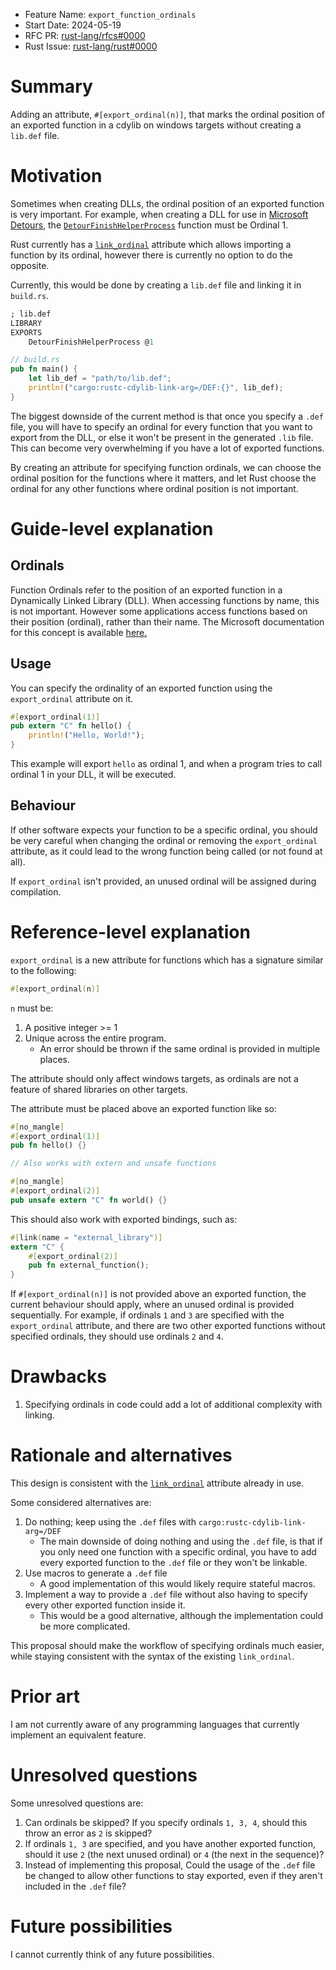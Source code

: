 - Feature Name: `export_function_ordinals`
- Start Date: 2024-05-19
- RFC PR: [rust-lang/rfcs#0000](https://github.com/rust-lang/rfcs/pull/0000)
- Rust Issue: [rust-lang/rust#0000](https://github.com/rust-lang/rust/issues/0000)

# Summary
[summary]: #summary

Adding an attribute, `#[export_ordinal(n)]`, that marks the ordinal position of an exported function in a cdylib on windows targets without creating a `lib.def` file.

# Motivation
[motivation]: #motivation

Sometimes when creating DLLs, the ordinal position of an exported function is very important. For example, when creating a DLL for use in [Microsoft Detours](https://github.com/microsoft/Detours/), the [`DetourFinishHelperProcess`](https://github.com/microsoft/Detours/wiki/DetourFinishHelperProcess) function must be Ordinal 1.

Rust currently has a [`link_ordinal`](https://doc.rust-lang.org/reference/items/external-blocks.html#the-link_ordinal-attribute) attribute which allows importing a function by its ordinal, however there is currently no option to do the opposite.

Currently, this would be done by creating a `lib.def` file and linking it in `build.rs`.

```def
; lib.def
LIBRARY
EXPORTS
    DetourFinishHelperProcess @1
```

```rs
// build.rs
pub fn main() {
    let lib_def = "path/to/lib.def";
    println!("cargo:rustc-cdylib-link-arg=/DEF:{}", lib_def);
}
```

The biggest downside of the current method is that once you specify a `.def` file, you will have to specify an ordinal for every function that you want to export from the DLL, or else it won't be present in the generated `.lib` file. This can become very overwhelming if you have a lot of exported functions.

By creating an attribute for specifying function ordinals, we can choose the ordinal position for the functions where it matters, and let Rust choose the ordinal for any other functions where ordinal position is not important.

# Guide-level explanation
[guide-level-explanation]: #guide-level-explanation

## Ordinals

Function Ordinals refer to the position of an exported function in a Dynamically Linked Library (DLL). When accessing functions by name, this is not important. However some applications access functions based on their position (ordinal), rather than their name. The Microsoft documentation for this concept is available [here.](https://learn.microsoft.com/en-us/cpp/build/exporting-functions-from-a-dll-by-ordinal-rather-than-by-name)

## Usage

You can specify the ordinality of an exported function using the `export_ordinal` attribute on it.

```rs
#[export_ordinal(1)]
pub extern "C" fn hello() {
    println!("Hello, World!");
}
```

This example will export `hello` as ordinal 1, and when a program tries to call ordinal 1 in your DLL, it will be executed.

## Behaviour

If other software expects your function to be a specific ordinal, you should be very careful when changing the ordinal or removing the `export_ordinal` attribute, as it could lead to the wrong function being called (or not found at all).

If `export_ordinal` isn't provided, an unused ordinal will be assigned during compilation.

# Reference-level explanation
[reference-level-explanation]: #reference-level-explanation

`export_ordinal` is a new attribute for functions which has a signature similar to the following:

```rs
#[export_ordinal(n)]
```

`n` must be:

1. A positive integer >= 1
2. Unique across the entire program.
   - An error should be thrown if the same ordinal is provided in multiple places.

The attribute should only affect windows targets, as ordinals are not a feature of shared libraries on other targets.

The attribute must be placed above an exported function like so:

```rs
#[no_mangle]
#[export_ordinal(1)]
pub fn hello() {}

// Also works with extern and unsafe functions

#[no_mangle]
#[export_ordinal(2)]
pub unsafe extern "C" fn world() {}
```

This should also work with exported bindings, such as:

```rs
#[link(name = "external_library")]
extern "C" {
    #[export_ordinal(2)]
    pub fn external_function();
}
```

If `#[export_ordinal(n)]` is not provided above an exported function, the current behaviour should apply, where an unused ordinal is provided sequentially. For example, if ordinals `1` and `3` are specified with the `export_ordinal` attribute, and there are two other exported functions without specified ordinals, they should use ordinals `2` and `4`.

# Drawbacks
[drawbacks]: #drawbacks

1. Specifying ordinals in code could add a lot of additional complexity with linking.

# Rationale and alternatives
[rationale-and-alternatives]: #rationale-and-alternatives

This design is consistent with the [`link_ordinal`](https://doc.rust-lang.org/reference/items/external-blocks.html#the-link_ordinal-attribute) attribute already in use.

Some considered alternatives are:

1. Do nothing; keep using the `.def` files with `cargo:rustc-cdylib-link-arg=/DEF`
    - The main downside of doing nothing and using the `.def` file, is that if you only need one function with a specific ordinal, you have to add every exported function to the `.def` file or they won't be linkable.
2. Use macros to generate a `.def` file
    - A good implementation of this would likely require stateful macros.
3. Implement a way to provide a `.def` file without also having to specify every other exported function inside it.
    - This would be a good alternative, although the implementation could be more complicated.

This proposal should make the workflow of specifying ordinals much easier, while staying consistent with the syntax of the existing `link_ordinal`.

# Prior art
[prior-art]: #prior-art

I am not currently aware of any programming languages that currently implement an equivalent feature.

# Unresolved questions
[unresolved-questions]: #unresolved-questions

Some unresolved questions are:
1. Can ordinals be skipped? If you specify ordinals `1, 3, 4`, should this throw an error as `2` is skipped?
2. If ordinals `1, 3` are specified, and you have another exported function, should it use `2` (the next unused ordinal) or `4` (the next in the sequence)?
3. Instead of implementing this proposal, Could the usage of the `.def` file be changed to allow other functions to stay exported, even if they aren't included in the `.def` file?

# Future possibilities
[future-possibilities]: #future-possibilities

I cannot currently think of any future possibilities.

